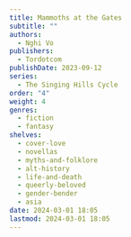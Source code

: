```yaml
---
title: Mammoths at the Gates
subtitle: ""
authors:
  - Nghi Vo
publishers:
  - Tordotcom
publishDate: 2023-09-12
series:
  - The Singing Hills Cycle
order: "4"
weight: 4
genres:
  - fiction
  - fantasy
shelves:
  - cover-love
  - novellas
  - myths-and-folklore
  - alt-history
  - life-and-death
  - queerly-beloved
  - gender-bender
  - asia
date: 2024-03-01 18:05
lastmod: 2024-03-01 18:05
---
```

